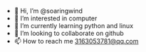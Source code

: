 - 👋 Hi, I’m @soaringwind
- 👀 I’m interested in computer
- 🌱 I’m currently learning python and linux
- 💞️ I’m looking to collaborate on github
- 📫 How to reach me 3163053781@qq.com

<!---
soaringwind/soaringwind is a ✨ special ✨ repository because its `README.md` (this file) appears on your GitHub profile.
You can click the Preview link to take a look at your changes.
--->
